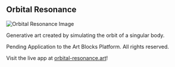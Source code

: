 ## Orbital Resonance 

![Orbital Resonance Image](/public/images/orbital_resonance_gif.gif)

Generative art created by simulating the orbit of a singular body.

Pending Application to the Art Blocks Platform. All rights reserved. 

Visit the live app at [orbital-resonance.art](http://orbital-resonance.art)!

